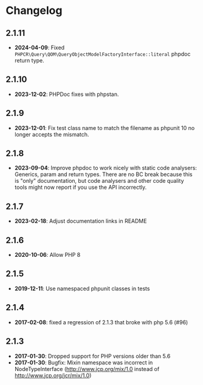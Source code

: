 Changelog
=========

2.1.11
------

* **2024-04-09**: Fixed `PHPCR\Query\QOM\QueryObjectModelFactoryInterface::literal` phpdoc return type.

2.1.10
------

* **2023-12-02**: PHPDoc fixes with phpstan.

2.1.9
-----

* **2023-12-01**: Fix test class name to match the filename as phpunit 10 no longer accepts the mismatch.

2.1.8
-----

* **2023-09-04**: Improve phpdoc to work nicely with static code analysers: Generics, param and return types.
  There are no BC break because this is "only" documentation, but code analysers and other code quality tools might now report if you use the API incorrectly. 

2.1.7
-----

* **2023-02-18**: Adjust documentation links in README

2.1.6
-----

* **2020-10-06**: Allow PHP 8

2.1.5
-----

* **2019-12-11**: Use namespaced phpunit classes in tests

2.1.4
-----

* **2017-02-08**: fixed a regression of 2.1.3 that broke with php 5.6 (#96)

2.1.3
-----

* **2017-01-30**: Dropped support for PHP versions older than 5.6
* **2017-01-30**: Bugfix: Mixin namespace was incorrect in NodeTypeInterface (http://www.jcp.org/mix/1.0 instead of http://www.jcp.org/jcr/mix/1.0)
